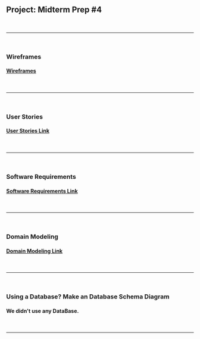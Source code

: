 ## Project: Midterm Prep #4
<br>

---
<br>

### Wireframes

#### [Wireframes](./Prep-04-Asssets/wireframes.md)

<br>

---
<br>

### User Stories

#### [User Stories Link](./Prep-04-Asssets/stories.md)
<br>

---
<br>

### Software Requirements

#### [Software Requirements Link](./Prep-04-Asssets/requirements.md)

<br>

---
<br>

### Domain Modeling

#### [Domain Modeling Link](./Prep-04-Asssets/modeling.md)

<br>

---
<br>

### Using a Database? Make an Database Schema Diagram

#### We didn't use any DataBase.

<br>

---

